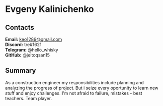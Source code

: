 # Evgeny Kalinichenko

## Contacts
**Email:** keo1289@gmail.com\
**Discord:** tre#1621\
**Telegram:** @hello_whisky\
**GitHub:** @jeltoqsan15

## Summary
As a construction engineer my responsibilities include planning and analyzing the progress of project. But i seize every oportunity to learn new stuff and enjoy challenges. I'm not afraid to failure, mistakes - best teachers. Team player.